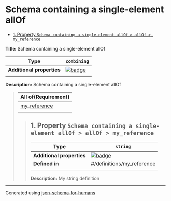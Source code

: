 # Schema containing a single-element allOf

- [1. Property `Schema containing a single-element allOf > allOf > my_reference`](#allOf_i0)

**Title:** Schema containing a single-element allOf

| Type                      | `combining`                                                                                                         |
| ------------------------- | ------------------------------------------------------------------------------------------------------------------- |
| **Additional properties** | [![badge](https://img.shields.io/badge/Any+type-allowed-green)](# "Additional Properties of any type are allowed.") |
|                           |                                                                                                                     |

**Description:** Schema containing a single-element allOf

<blockquote>

| All of(Requirement)       |
| ------------------------- |
| [my_reference](#allOf_i0) |
|                           |

<blockquote>

## <a name="allOf_i0"></a>1. Property `Schema containing a single-element allOf > allOf > my_reference`

| Type                      | `string`                                                                                                            |
| ------------------------- | ------------------------------------------------------------------------------------------------------------------- |
| **Additional properties** | [![badge](https://img.shields.io/badge/Any+type-allowed-green)](# "Additional Properties of any type are allowed.") |
| **Defined in**            | #/definitions/my_reference                                                                                          |
|                           |                                                                                                                     |

**Description:** My string definition

</blockquote>

</blockquote>

----------------------------------------------------------------------------------------------------------------------------
Generated using [json-schema-for-humans](https://github.com/coveooss/json-schema-for-humans)